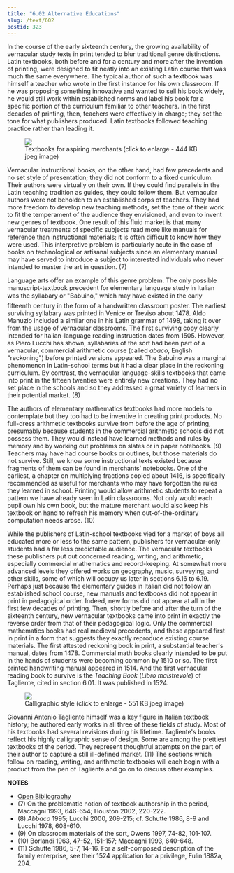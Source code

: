 ```yaml
---
title: "6.02 Alternative Educations"
slug: /text/602
postid: 323
---
```

In the course of the early sixteenth century, the growing availability of vernacular study texts in print tended to blur traditional genre distinctions. Latin textbooks, both before and for a century and more after the invention of printing, were designed to fit neatly into an existing Latin course that was much the same everywhere. The typical author of such a textbook was himself a teacher who wrote in the first instance for his own classroom. If he was proposing something innovative and wanted to sell his book widely, he would still work within established norms and label his book for a specific portion of the curriculum familiar to other teachers. In the first decades of printing, then, teachers were effectively in charge; they set the tone for what publishers produced. Latin textbooks followed teaching practice rather than leading it.

<figure class="mkdn-figure">
    <div onClick="createLightbox('/images_full//6.00_Chapter_Six/HFS_022.01.jpg','Textbooks for aspiring merchants (click to enlarge - 444 KB jpeg image)')" class="mkdn-image-link" id="lbimage">
    <img class="mkdn-image" src="/images_full//6.00_Chapter_Six/HFS_022.01.jpg" />
    <figcaption class="mkdn-figcaption">Textbooks for aspiring merchants (click to enlarge - 444 KB jpeg image)</figcaption>
    </div>
</figure>

Vernacular instructional books, on the other hand, had few precedents and no set style of presentation; they did not conform to a fixed curriculum. Their authors were virtually on their own. If they could find parallels in the Latin teaching tradition as guides, they could follow them. But vernacular authors were not beholden to an established corps of teachers. They had more freedom to develop new teaching methods, set the tone of their work to fit the temperament of the audience they envisioned, and even to invent new genres of textbook. One result of this fluid market is that many vernacular treatments of specific subjects read more like manuals for reference than instructional materials; it is often difficult to know how they were used. This interpretive problem is particularly acute in the case of books on technological or artisanal subjects since an elementary manual may have served to introduce a subject to interested individuals who never intended to master the art in question. (7)

Language arts offer an example of this genre problem. The only possible manuscript-textbook precedent for elementary language study in Italian was the syllabary or "Babuino," which may have existed in the early fifteenth century in the form of a handwritten classroom poster. The earliest surviving syllabary was printed in Venice or Treviso about 1478. Aldo Manuzio included a similar one in his Latin grammar of 1498, taking it over from the usage of vernacular classrooms. The first surviving copy clearly intended for Italian-language reading instruction dates from 1505. However, as Piero Lucchi has shown, syllabaries of the sort had been part of a vernacular, commercial arithmetic course (called *abaco*, English "reckoning") before printed versions appeared. The Babuino was a marginal phenomenon in Latin-school terms but it had a clear place in the reckoning curriculum. By contrast, the vernacular language-skills textbooks that came into print in the fifteen twenties were entirely new creations. They had no set place in the schools and so they addressed a great variety of learners in their potential market. (8)

The authors of elementary mathematics textbooks had more models to contemplate but they too had to be inventive in creating print products. No full-dress arithmetic textbooks survive from before the age of printing, presumably because students in the commercial arithmetic schools did not possess them. They would instead have learned methods and rules by memory and by working out problems on slates or in paper notebooks. (9) Teachers may have had course books or outlines, but those materials do not survive. Still, we know some instructional texts existed because fragments of them can be found in merchants' notebooks. One of the earliest, a chapter on multiplying fractions copied about 1416, is specifically recommended as useful for merchants who may have forgotten the rules they learned in school. Printing would allow arithmetic students to repeat a pattern we have already seen in Latin classrooms. Not only would each pupil own his own book, but the mature merchant would also keep his textbook on hand to refresh his memory when out-of-the-ordinary computation needs arose. (10)

While the publishers of Latin-school textbooks vied for a market of boys all educated more or less to the same pattern, publishers for vernacular-only students had a far less predictable audience. The vernacular textbooks these publishers put out concerned reading, writing, and arithmetic, especially commercial mathematics and record-keeping. At somewhat more advanced levels they offered works on geography, music, surveying, and other skills, some of which will occupy us later in sections 6.16 to 6.19. Perhaps just because the elementary guides in Italian did not follow an established school course, new manuals and textbooks did not appear in print in pedagogical order. Indeed, new forms did not appear at all in the first few decades of printing. Then, shortly before and after the turn of the sixteenth century, new vernacular textbooks came into print in exactly the reverse order from that of their pedagogical logic. Only the commercial mathematics books had real medieval precedents, and these appeared first in print in a form that suggests they exactly reproduce existing course materials. The first attested reckoning book in print, a substantial teacher's manual, dates from 1478. Commercial math books clearly intended to be put in the hands of students were becoming common by 1510 or so. The first printed handwriting manual appeared in 1514. And the first vernacular reading book to survive is the *Teaching Book* (*Libro maistrevole*) of Tagliente, cited in section 6.01. It was published in 1524.


<figure class="mkdn-figure">
    <div onClick="createLightbox('/images_full//6.00_Chapter_Six/HFS_019.01.jpg','Calligraphic style (click to enlarge - 551 KB jpeg image)')" class="mkdn-image-link" id="lbimage">
    <img class="mkdn-image" src="/images_full//6.00_Chapter_Six/HFS_019.01.jpg" />
    <figcaption class="mkdn-figcaption">Calligraphic style (click to enlarge - 551 KB jpeg image)</figcaption>
    </div>
</figure>

Giovanni Antonio Tagliente himself was a key figure in Italian textbook history; he authored early works in all three of these fields of study. Most of his textbooks had several revisions during his lifetime. Tagliente's books reflect his highly calligraphic sense of design. Some are among the prettiest textbooks of the period. They represent thoughtful attempts on the part of their author to capture a still ill-defined market. (11) The sections which follow on reading, writing, and arithmetic textbooks will each begin with a product from the pen of Tagliente and go on to discuss other examples.

**NOTES**
* [Open Bibliography](/bibliography.pdf)
* (7) On the problematic notion of textbook authorship in the period, Maccagni 1993, 646-654; Houston 2002, 220-222.
* (8) *Abbaco* 1995; Lucchi 2000, 209-215; cf. Schutte 1986, 8-9 and Lucchi 1978, 608-610.
* (9) On classroom materials of the sort, Owens 1997, 74-82, 101-107.
* (10) Borlandi 1963, 47-52, 151-157; Maccagni 1993, 640-648.
* (11) Schutte 1986, 5-7, 14-16. For a self-composed description of the family enterprise, see their 1524 application for a privilege, Fulin 1882a, 204.
